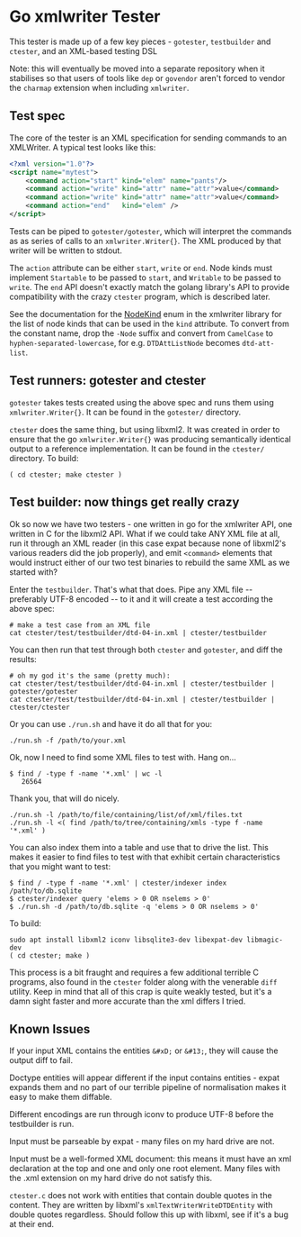 Go xmlwriter Tester
===================

This tester is made up of a few key pieces - `gotester`, `testbuilder` and
`ctester`, and an XML-based testing DSL

Note: this will eventually be moved into a separate repository when it
stabilises so that users of tools like `dep` or `govendor` aren't forced to
vendor the `charmap` extension when including `xmlwriter`.


Test spec
---------

The core of the tester is an XML specification for sending commands to an
XMLWriter. A typical test looks like this:

```xml
<?xml version="1.0"?>
<script name="mytest">
    <command action="start" kind="elem" name="pants"/>
    <command action="write" kind="attr" name="attr">value</command>
    <command action="write" kind="attr" name="attr">value</command>
    <command action="end"   kind="elem" />
</script>
```

Tests can be piped to `gotester/gotester`, which will interpret the commands as 
as series of calls to an `xmlwriter.Writer{}`. The XML produced by that writer
will be written to stdout.

The `action` attribute can be either `start`, `write` or `end`. Node kinds must
implement `Startable` to be passed to `start`, and `Writable` to be passed to
`write`. The `end` API doesn't exactly match the golang library's API to
provide compatibility with the crazy `ctester` program, which is described
later.

See the documentation for the
[NodeKind](http://godoc.org/github.com/shabbyrobe/xmlwriter/#NodeKind) enum in
the xmlwriter library for the list of node kinds that can be used in the `kind`
attribute. To convert from the constant name, drop the `-Node` suffix and
convert from `CamelCase` to `hyphen-separated-lowercase`, for e.g.
`DTDAttListNode` becomes `dtd-att-list`.


Test runners: gotester and ctester
----------------------------------

`gotester` takes tests created using the above spec and runs them using
`xmlwriter.Writer{}`. It can be found in the `gotester/` directory.

`ctester` does the same thing, but using libxml2. It was created in order to
ensure that the go `xmlwriter.Writer{}` was producing semantically identical
output to a reference implementation. It can be found in the `ctester/`
directory. To build:

    ( cd ctester; make ctester )


Test builder: now things get really crazy
-----------------------------------------

Ok so now we have two testers - one written in go for the xmlwriter API, one
written in C for the libxml2 API. What if we could take ANY XML file at all,
run it through an XML reader (in this case expat because none of libxml2's
various readers did the job properly), and emit `<command>` elements that would
instruct either of our two test binaries to rebuild the same XML as we started with?

Enter the `testbuilder`. That's what that does. Pipe any XML file -- preferably
UTF-8 encoded -- to it and it will create a test according the above spec:

    # make a test case from an XML file
    cat ctester/test/testbuilder/dtd-04-in.xml | ctester/testbuilder

You can then run that test through both `ctester` and `gotester`, and diff the
results:

    # oh my god it's the same (pretty much):
    cat ctester/test/testbuilder/dtd-04-in.xml | ctester/testbuilder | gotester/gotester
    cat ctester/test/testbuilder/dtd-04-in.xml | ctester/testbuilder | ctester/ctester

Or you can use `./run.sh` and have it do all that for you:

    ./run.sh -f /path/to/your.xml

Ok, now I need to find some XML files to test with. Hang on...

    $ find / -type f -name '*.xml' | wc -l
       26564

Thank you, that will do nicely.

    ./run.sh -l /path/to/file/containing/list/of/xml/files.txt
    ./run.sh -l <( find /path/to/tree/containing/xmls -type f -name '*.xml' )

You can also index them into a table and use that to drive the list. This makes
it easier to find files to test with that exhibit certain characteristics that
you might want to test:

    $ find / -type f -name '*.xml' | ctester/indexer index /path/to/db.sqlite
    $ ctester/indexer query 'elems > 0 OR nselems > 0'
    $ ./run.sh -d /path/to/db.sqlite -q 'elems > 0 OR nselems > 0'

To build:

    sudo apt install libxml2 iconv libsqlite3-dev libexpat-dev libmagic-dev
    ( cd ctester; make )

This process is a bit fraught and requires a few additional terrible C programs,
also found in the `ctester` folder along with the venerable `diff` utility.
Keep in mind that all of this crap is quite weakly tested, but it's a damn
sight faster and more accurate than the xml differs I tried.


Known Issues
------------

If your input XML contains the entities `&#xD;` or `&#13;`, they will cause the
output diff to fail.

Doctype entities will appear different if the input contains entities - expat
expands them and no part of our terrible pipeline of normalisation makes it
easy to make them diffable.

Different encodings are run through iconv to produce UTF-8 before the testbuilder
is run.

Input must be parseable by expat - many files on my hard drive are not.

Input must be a well-formed XML document: this means it must have an xml declaration
at the top and one and only one root element. Many files with the .xml
extension on my hard drive do not satisfy this.

`ctester.c` does not work with entities that contain double quotes in the
content. They are written by libxml's `xmlTextWriterWriteDTDEntity` with double
quotes regardless. Should follow this up with libxml, see if it's a bug at
their end.

